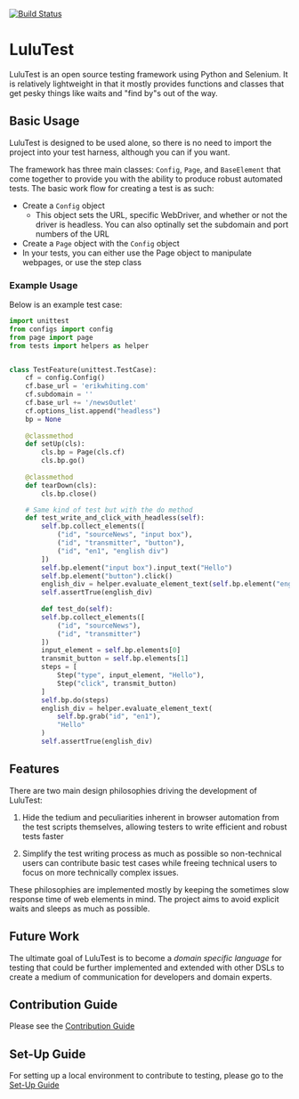 [![Build Status](https://travis-ci.org/erik-whiting/LuluTest.svg?branch=development)](https://travis-ci.org/erik-whiting/LuluTest)
# LuluTest

LuluTest is an open source testing framework using Python and Selenium.
It is relatively lightweight in that it mostly provides functions and
classes that get pesky things like waits and "find by"s out of the way.

## Basic Usage

LuluTest is designed to be used alone, so there is no need to import
the project into your test harness, although you can if you want.

The framework has three main classes: `Config`, `Page`, and `BaseElement`
that come together to provide you with the ability to produce robust automated tests. The
basic work flow for creating a test is as such:

* Create a `Config` object
  * This object sets the URL, specific WebDriver, and whether or not
  the driver is headless. You can also optinally set the subdomain and port
  numbers of the URL
* Create a `Page` object with the `Config` object
* In your tests, you can either use the Page object to manipulate webpages, or use the step class

### Example Usage
Below is an example test case:

```python
import unittest
from configs import config
from page import page
from tests import helpers as helper


class TestFeature(unittest.TestCase):
    cf = config.Config()
    cf.base_url = 'erikwhiting.com'
    cf.subdomain = ''
    cf.base_url += '/newsOutlet'
    cf.options_list.append("headless")
    bp = None
    
    @classmethod
    def setUp(cls):
        cls.bp = Page(cls.cf)
        cls.bp.go()
    
    @classmethod
    def tearDown(cls):
        cls.bp.close()

    # Same kind of test but with the do method
    def test_write_and_click_with_headless(self):
        self.bp.collect_elements([
            ("id", "sourceNews", "input box"),
            ("id", "transmitter", "button"),
            ("id", "en1", "english div")
        ])
        self.bp.element("input box").input_text("Hello")
        self.bp.element("button").click()
        english_div = helper.evaluate_element_text(self.bp.element("english div"), "Hello")
        self.assertTrue(english_div)
    
        def test_do(self):
        self.bp.collect_elements([
            ("id", "sourceNews"),
            ("id", "transmitter")
        ])
        input_element = self.bp.elements[0]
        transmit_button = self.bp.elements[1]
        steps = [
            Step("type", input_element, "Hello"),
            Step("click", transmit_button)
        ]
        self.bp.do(steps)
        english_div = helper.evaluate_element_text(
            self.bp.grab("id", "en1"),
            "Hello"
        )
        self.assertTrue(english_div)

```

## Features

There are two main design philosophies driving the development of LuluTest:

1. Hide the tedium and peculiarities inherent in browser automation
from the test scripts themselves, allowing testers to write efficient
and robust tests faster

2. Simplify the test writing process as much as possible so non-technical
users can contribute basic test cases while freeing technical
users to focus on more technically complex issues.

These philosophies are implemented mostly by keeping the sometimes slow
response time of web elements in mind. The project aims to avoid
explicit waits and sleeps as much as possible.

## Future Work

The ultimate goal of LuluTest is to become a *domain specific language* for
testing that could be further implemented and extended with other DSLs to
create a medium of communication for developers and domain experts.

## Contribution Guide

Please see the [Contribution Guide](./CONTRIBUTING.md)

## Set-Up Guide
For setting up a local environment to contribute to testing, please go to the [Set-Up Guide](./SETUP.md)
